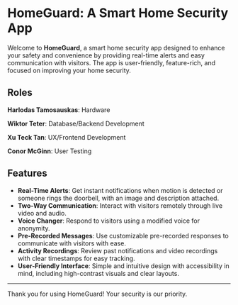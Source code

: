 # **HomeGuard: A Smart Home Security App**  

Welcome to **HomeGuard**, a smart home security app designed to enhance your safety and convenience by providing real-time alerts and easy communication with visitors. The app is user-friendly, feature-rich, and focused on improving your home security.

## **Roles**  

**Harlodas Tamosauskas**: Hardware

**Wiktor Teter**: Database/Backend Development

**Xu Teck Tan**: UX/Frontend Development

**Conor McGinn**: User Testing


## **Features**  
- **Real-Time Alerts**: Get instant notifications when motion is detected or someone rings the doorbell, with an image and description attached.
- **Two-Way Communication**: Interact with visitors remotely through live video and audio.  
- **Voice Changer**: Respond to visitors using a modified voice for anonymity.  
- **Pre-Recorded Messages**: Use customizable pre-recorded responses to communicate with visitors with ease.
- **Activity Recordings**: Review past notifications and video recordings with clear timestamps for easy tracking.  
- **User-Friendly Interface**: Simple and intuitive design with accessibility in mind, including high-contrast visuals and clear layouts.


---

Thank you for using HomeGuard! Your security is our priority.
